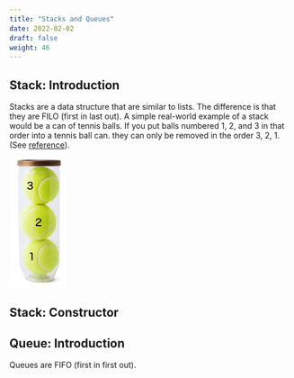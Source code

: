 ```yaml
---
title: "Stacks and Queues"
date: 2022-02-02
draft: false
weight: 46
---
```


## Stack: Introduction

Stacks are a data structure that are similar to lists. The difference is that they are FILO (first in last out). A simple real-world example of a stack would be a can of tennis balls. If you put balls numbered 1, 2, and 3 in that order into a tennis ball can. they can only be removed in the order 3, 2, 1. (See [reference](http://mathcenter.oxford.emory.edu/site/cs171/stacks/)).

![tennis balls alt](/images/tennis_balls.png)

## Stack: Constructor

## Queue: Introduction

Queues are FIFO (first in first out).
